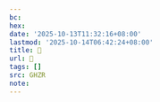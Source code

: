 ```yaml
---
bc:
hex:
date: '2025-10-13T11:32:16+08:00'
lastmod: '2025-10-14T06:42:24+08:00'
title: 󰬒
url: 󰬒
tags: []
src: GHZR
note:
---
```

